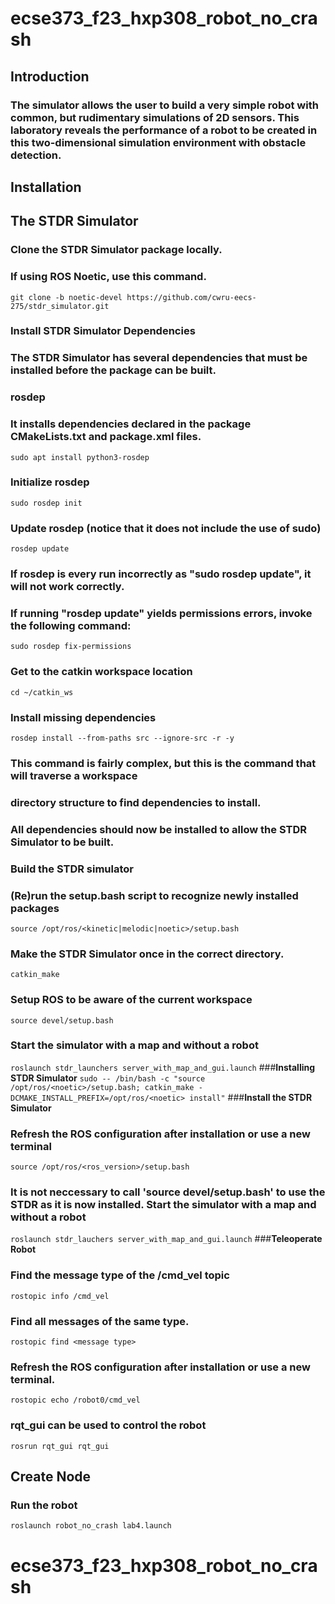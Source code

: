 # ecse373_f23_hxp308_robot_no_crash
## Introduction
### The simulator allows the user to build a very simple robot with common, but rudimentary simulations of 2D sensors. This laboratory reveals the performance of a robot to be created in this two-dimensional simulation environment with obstacle detection.
## Installation 
## The STDR Simulator
### Clone the STDR Simulator package locally.
### If using ROS Noetic, use this command.
`git clone -b noetic-devel https://github.com/cwru-eecs-275/stdr_simulator.git`
### Install STDR Simulator Dependencies
### The STDR Simulator has several dependencies that must be installed before the package can be built. 
### **rosdep**
### It installs dependencies declared in the package CMakeLists.txt and package.xml files. 
`sudo apt install python3-rosdep`
### Initialize rosdep
`sudo rosdep init`
### Update rosdep (notice that it does not include the use of sudo)
`rosdep update`
### If rosdep is every run incorrectly as "sudo rosdep update", it will not work correctly.
### If running "rosdep update" yields permissions errors, invoke the following command:
`sudo rosdep fix-permissions`
### Get to the catkin workspace location
`cd ~/catkin_ws`
### Install missing dependencies
`rosdep install --from-paths src --ignore-src -r -y`
### This command is fairly complex, but this is the command that will traverse a workspace
### directory structure to find dependencies to install.
### All dependencies should now be installed to allow the STDR Simulator to be built.
### **Build the STDR simulator**
### (Re)run the setup.bash script to recognize newly installed packages
`source /opt/ros/<kinetic|melodic|noetic>/setup.bash`
### Make the STDR Simulator once in the correct directory.
`catkin_make`
### Setup ROS to be aware of the current workspace
`source devel/setup.bash`
### Start the simulator with a map and without a robot
`roslaunch stdr_launchers server_with_map_and_gui.launch`
###**Installing STDR Simulator**
`sudo -- /bin/bash -c "source /opt/ros/<noetic>/setup.bash; catkin_make -DCMAKE_INSTALL_PREFIX=/opt/ros/<noetic> install"`
###**Install the STDR Simulator**
### Refresh the ROS configuration after installation or use a new terminal 
`source /opt/ros/<ros_version>/setup.bash`
### It is not neccessary to call 'source devel/setup.bash' to use the STDR as it is now installed. Start the simulator with a map and without a robot
`roslaunch stdr_lauchers server_with_map_and_gui.launch`
###**Teleoperate Robot**
### Find the message type of the /cmd_vel topic
`rostopic info /cmd_vel`
### Find all messages of the same type.
`rostopic find <message type>`
### Refresh the ROS configuration after installation or use a new terminal.
`rostopic echo /robot0/cmd_vel`
### rqt_gui can be used to control the robot
`rosrun rqt_gui rqt_gui`
## Create Node
### Run the robot 
`roslaunch robot_no_crash lab4.launch`

# ecse373_f23_hxp308_robot_no_crash
